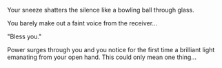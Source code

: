 Your sneeze shatters the silence like a bowling ball through glass.

You barely make out a faint voice from the receiver...

"Bless you."

 Power surges through you and you notice for the first time a brilliant light
 emanating from your open hand. This could only mean one thing...

